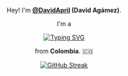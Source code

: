 <div align="center">

Hey! I'm **<a href="[https://github.com/DavidApril](https://www.linkedin.com/in/david-agamez/)" target="_blank">@DavidApril</a> (David Agámez)**.

I'm a 

[![Typing SVG](https://readme-typing-svg.demolab.com?font=Sacramento&size=40&duration=3000&pause=800&color=FFFFFF&center=true&vCenter=true&width=435&lines=Software+developer;Troubleshooter;Enthusiast;Autodidact;Student;Pianist;Minimalist)](https://git.io/typing-svg)

from **Colombia**. 🇨🇴

  [![GitHub Streak](https://streak-stats.demolab.com?user=DavidApril&theme=dark&hide_border=true&fire=00B8BC&background=39%2C00000000%2C00000000&stroke=EB545400&currStreakLabel=FFFFFF&ring=3A3A3A)](https://git.io/streak-stats)

</div>
